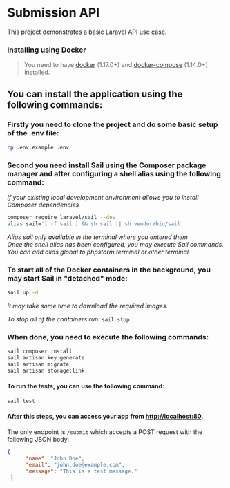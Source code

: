 # Submission API

This project demonstrates a basic Laravel API use case.

### Installing using Docker


> You need to have [docker](http://www.docker.com) (1.17.0+) and
[docker-compose](https://docs.docker.com/compose/install/) (1.14.0+) installed.

## You can install the application using the following commands:

### Firstly you need to clone the project and do some basic setup of the .env file:

```sh
cp .env.example .env
```

### Second you need install Sail using the Composer package manager and after configuring a shell alias using the following command:
_If your existing local development environment allows you to install Composer dependencies_
```sh
composer require laravel/sail --dev
alias sail='[ -f sail ] && sh sail || sh vendor/bin/sail'
```

_Alias sail only available in the terminal where you entered them_
<br>
_Once the shell alias has been configured, you may execute Sail commands._
<br>
_You can add alias global to phpstorm terminal or other terminal_


### To start all of the Docker containers in the background, you may start Sail in "detached" mode:

```sh
sail up -d
```
_It may take some time to download the required images._

_To stop all of the containers run:_  `sail stop`

### When done, you need to execute the following commands:

```sh
sail composer install
sail artisan key:generate
sail artisan migrate
sail artisan storage:link
```

#### To run the tests, you can use the following command:

```sh
sail test
```

#### After this steps, you can access your app from [http://localhost:80](http://localhost:80).

The only endpoint is `/submit` which accepts a POST request with the following JSON body:

```json
{
      "name": "John Doe",
      "email": "john.doe@example.com",
      "message": "This is a test message."
 }
```